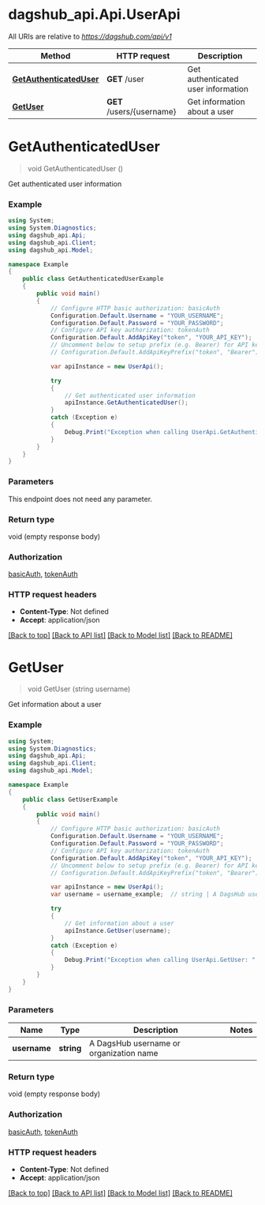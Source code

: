 # dagshub_api.Api.UserApi

All URIs are relative to *https://dagshub.com/api/v1*

Method | HTTP request | Description
------------- | ------------- | -------------
[**GetAuthenticatedUser**](UserApi.md#getauthenticateduser) | **GET** /user | Get authenticated user information
[**GetUser**](UserApi.md#getuser) | **GET** /users/{username} | Get information about a user

<a name="getauthenticateduser"></a>
# **GetAuthenticatedUser**
> void GetAuthenticatedUser ()

Get authenticated user information

### Example
```csharp
using System;
using System.Diagnostics;
using dagshub_api.Api;
using dagshub_api.Client;
using dagshub_api.Model;

namespace Example
{
    public class GetAuthenticatedUserExample
    {
        public void main()
        {
            // Configure HTTP basic authorization: basicAuth
            Configuration.Default.Username = "YOUR_USERNAME";
            Configuration.Default.Password = "YOUR_PASSWORD";
            // Configure API key authorization: tokenAuth
            Configuration.Default.AddApiKey("token", "YOUR_API_KEY");
            // Uncomment below to setup prefix (e.g. Bearer) for API key, if needed
            // Configuration.Default.AddApiKeyPrefix("token", "Bearer");

            var apiInstance = new UserApi();

            try
            {
                // Get authenticated user information
                apiInstance.GetAuthenticatedUser();
            }
            catch (Exception e)
            {
                Debug.Print("Exception when calling UserApi.GetAuthenticatedUser: " + e.Message );
            }
        }
    }
}
```

### Parameters
This endpoint does not need any parameter.

### Return type

void (empty response body)

### Authorization

[basicAuth](../README.md#basicAuth), [tokenAuth](../README.md#tokenAuth)

### HTTP request headers

 - **Content-Type**: Not defined
 - **Accept**: application/json

[[Back to top]](#) [[Back to API list]](../README.md#documentation-for-api-endpoints) [[Back to Model list]](../README.md#documentation-for-models) [[Back to README]](../README.md)
<a name="getuser"></a>
# **GetUser**
> void GetUser (string username)

Get information about a user

### Example
```csharp
using System;
using System.Diagnostics;
using dagshub_api.Api;
using dagshub_api.Client;
using dagshub_api.Model;

namespace Example
{
    public class GetUserExample
    {
        public void main()
        {
            // Configure HTTP basic authorization: basicAuth
            Configuration.Default.Username = "YOUR_USERNAME";
            Configuration.Default.Password = "YOUR_PASSWORD";
            // Configure API key authorization: tokenAuth
            Configuration.Default.AddApiKey("token", "YOUR_API_KEY");
            // Uncomment below to setup prefix (e.g. Bearer) for API key, if needed
            // Configuration.Default.AddApiKeyPrefix("token", "Bearer");

            var apiInstance = new UserApi();
            var username = username_example;  // string | A DagsHub username or organization name

            try
            {
                // Get information about a user
                apiInstance.GetUser(username);
            }
            catch (Exception e)
            {
                Debug.Print("Exception when calling UserApi.GetUser: " + e.Message );
            }
        }
    }
}
```

### Parameters

Name | Type | Description  | Notes
------------- | ------------- | ------------- | -------------
 **username** | **string**| A DagsHub username or organization name | 

### Return type

void (empty response body)

### Authorization

[basicAuth](../README.md#basicAuth), [tokenAuth](../README.md#tokenAuth)

### HTTP request headers

 - **Content-Type**: Not defined
 - **Accept**: application/json

[[Back to top]](#) [[Back to API list]](../README.md#documentation-for-api-endpoints) [[Back to Model list]](../README.md#documentation-for-models) [[Back to README]](../README.md)
